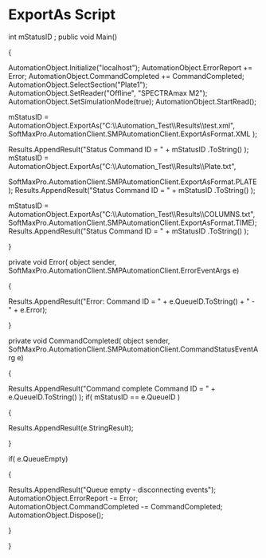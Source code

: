 # ExportAs Script

int mStatusID ; public void Main()

{

AutomationObject.Initialize("localhost"); AutomationObject.ErrorReport += Error; AutomationObject.CommandCompleted += CommandCompleted; AutomationObject.SelectSection("Plate1"); AutomationObject.SetReader("Offline", "SPECTRAmax M2"); AutomationObject.SetSimulationMode(true); AutomationObject.StartRead();

mStatusID = AutomationObject.ExportAs("C:\\\Automation\_Test\\\Results\\\test.xml", SoftMaxPro.AutomationClient.SMPAutomationClient.ExportAsFormat.XML );

Results.AppendResult("Status Command ID = " + mStatusID .ToString() ); mStatusID = AutomationObject.ExportAs("C:\\\Automation\_Test\\\Results\\\Plate.txt",

SoftMaxPro.AutomationClient.SMPAutomationClient.ExportAsFormat.PLATE ); Results.AppendResult("Status Command ID = " + mStatusID .ToString() );

mStatusID = AutomationObject.ExportAs("C:\\\Automation\_Test\\\Results\\\COLUMNS.txt", SoftMaxPro.AutomationClient.SMPAutomationClient.ExportAsFormat.TIME); Results.AppendResult("Status Command ID = " + mStatusID .ToString() );

}

private void Error( object sender, SoftMaxPro.AutomationClient.SMPAutomationClient.ErrorEventArgs e)

{

Results.AppendResult("Error: Command ID = " + e.QueueID.ToString() + " - " + e.Error);

}

private void CommandCompleted( object sender, SoftMaxPro.AutomationClient.SMPAutomationClient.CommandStatusEventArg e)

{

Results.AppendResult("Command complete Command ID = " + e.QueueID.ToString() ); if( mStatusID == e.QueueID )

{

Results.AppendResult(e.StringResult);

}

if( e.QueueEmpty)

{

Results.AppendResult("Queue empty - disconnecting events"); AutomationObject.ErrorReport -= Error; AutomationObject.CommandCompleted -= CommandCompleted; AutomationObject.Dispose();

}

}
